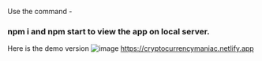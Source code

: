 Use the command - 
### npm i and npm start to view the app on local server.

Here is the demo version 
![image](https://user-images.githubusercontent.com/101034297/214062287-3bc6ce05-4783-46c2-8688-90862bcb7924.png)
https://cryptocurrencymaniac.netlify.app
